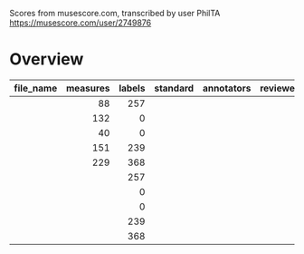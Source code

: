 Scores from musescore.com, transcribed by user PhilTA https://musescore.com/user/2749876


# Overview
|file_name|measures|labels|standard|annotators|reviewers|
|---------|-------:|-----:|--------|----------|---------|
|         |      88|   257|        |          |         |
|         |     132|     0|        |          |         |
|         |      40|     0|        |          |         |
|         |     151|   239|        |          |         |
|         |     229|   368|        |          |         |
|         |        |   257|        |          |         |
|         |        |     0|        |          |         |
|         |        |     0|        |          |         |
|         |        |   239|        |          |         |
|         |        |   368|        |          |         |
